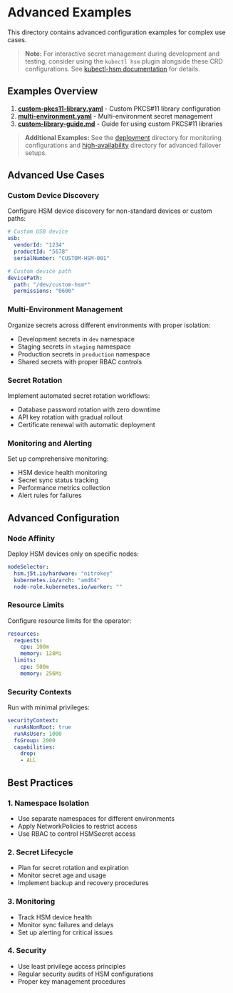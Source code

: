 # Advanced Examples

This directory contains advanced configuration examples for complex use cases.

> **Note:** For interactive secret management during development and testing, consider using the `kubectl hsm` plugin alongside these CRD configurations. See [kubectl-hsm documentation](../../kubectl-hsm/README.md) for details.

## Examples Overview

1. **[custom-pkcs11-library.yaml](custom-pkcs11-library.yaml)** - Custom PKCS#11 library configuration
2. **[multi-environment.yaml](multi-environment.yaml)** - Multi-environment secret management  
3. **[custom-library-guide.md](custom-library-guide.md)** - Guide for using custom PKCS#11 libraries

> **Additional Examples:** See the [deployment](../deployment/) directory for monitoring configurations and [high-availability](../high-availability/) directory for advanced failover setups.

## Advanced Use Cases

### Custom Device Discovery

Configure HSM device discovery for non-standard devices or custom paths:

```yaml
# Custom USB device
usb:
  vendorId: "1234"
  productId: "5678"
  serialNumber: "CUSTOM-HSM-001"

# Custom device path
devicePath:
  path: "/dev/custom-hsm*"
  permissions: "0600"
```

### Multi-Environment Management

Organize secrets across different environments with proper isolation:

- Development secrets in `dev` namespace
- Staging secrets in `staging` namespace  
- Production secrets in `production` namespace
- Shared secrets with proper RBAC controls

### Secret Rotation

Implement automated secret rotation workflows:

- Database password rotation with zero downtime
- API key rotation with gradual rollout
- Certificate renewal with automatic deployment

### Monitoring and Alerting

Set up comprehensive monitoring:

- HSM device health monitoring
- Secret sync status tracking
- Performance metrics collection
- Alert rules for failures

## Advanced Configuration

### Node Affinity

Deploy HSM devices only on specific nodes:

```yaml
nodeSelector:
  hsm.j5t.io/hardware: "nitrokey"
  kubernetes.io/arch: "amd64"
  node-role.kubernetes.io/worker: ""
```

### Resource Limits

Configure resource limits for the operator:

```yaml
resources:
  requests:
    cpu: 100m
    memory: 128Mi
  limits:
    cpu: 500m
    memory: 256Mi
```

### Security Contexts

Run with minimal privileges:

```yaml
securityContext:
  runAsNonRoot: true
  runAsUser: 1000
  fsGroup: 2000
  capabilities:
    drop:
    - ALL
```

## Best Practices

### 1. Namespace Isolation
- Use separate namespaces for different environments
- Apply NetworkPolicies to restrict access
- Use RBAC to control HSMSecret access

### 2. Secret Lifecycle
- Plan for secret rotation and expiration
- Monitor secret age and usage
- Implement backup and recovery procedures

### 3. Monitoring
- Track HSM device health
- Monitor sync failures and delays
- Set up alerting for critical issues

### 4. Security
- Use least privilege access principles
- Regular security audits of HSM configurations
- Proper key management procedures